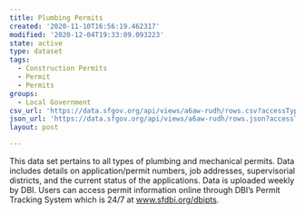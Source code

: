 ```yaml
---
title: Plumbing Permits
created: '2020-11-10T16:56:19.462317'
modified: '2020-12-04T19:33:09.093223'
state: active
type: dataset
tags:
  - Construction Permits
  - Permit
  - Permits
groups:
  - Local Government
csv_url: 'https://data.sfgov.org/api/views/a6aw-rudh/rows.csv?accessType=DOWNLOAD'
json_url: 'https://data.sfgov.org/api/views/a6aw-rudh/rows.json?accessType=DOWNLOAD'
layout: post

---
```

This data set pertains to all types of plumbing and mechanical permits. Data includes details on application/permit numbers, job addresses, supervisorial districts, and the current status of the applications. Data is uploaded weekly by DBI. Users can access permit information online through DBI’s Permit Tracking System which is 24/7 at www.sfdbi.org/dbipts.
